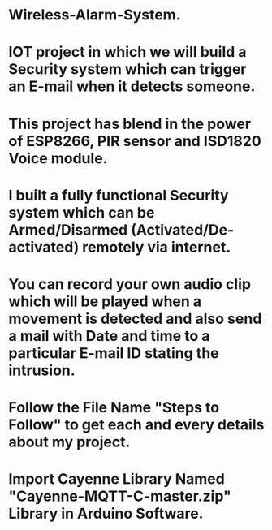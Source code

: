 # Wireless-Alarm-System.
#  IOT project in which we will build a Security system which can trigger an E-mail when it detects      someone. 
# This project has blend in the power of ESP8266, PIR sensor and ISD1820 Voice module. 
# I built a fully functional Security system which can be Armed/Disarmed (Activated/De-activated) remotely via internet. 
# You can record your own audio clip which will be played when a movement is detected and also send a mail with Date and time to a particular E-mail ID stating the intrusion.


# Follow the File Name "Steps to Follow" to get each and every details about my project.
# Import Cayenne Library  Named "Cayenne-MQTT-C-master.zip" Library in Arduino Software.
